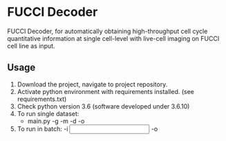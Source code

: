 # FUCCI Decoder

FUCCI Decoder, for automatically obtaining high-throughput cell cycle quantitative information at single cell-level with live-cell imaging on FUCCI cell line as input. 


## Usage

1. Download the project, navigate to project repository.
2. Activate python environment with requirements installed.  (see requirements.txt)
3. Check python version 3.6 (software developed under 3.6.10)
4. To run single dataset:
   - main.py -g <GFP image> -m <mCherry image> -d <DIC image> -o <output directory>
5. To run in batch:
   -i <input directory> -o <output directory>  
  